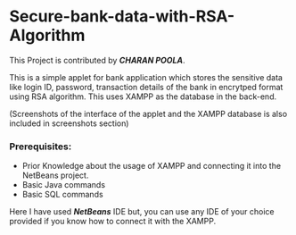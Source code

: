 # Secure-bank-data-with-RSA-Algorithm

This Project is contributed by ***CHARAN POOLA***.

This is a simple applet for bank application which stores the sensitive data like login ID, password, transaction details of the bank in encrytped format using RSA algorithm. This uses XAMPP as the database in the back-end. 

(Screenshots of the interface of the applet and the XAMPP database is also included in screenshots section)

### Prerequisites:

- Prior Knowledge about the usage of XAMPP and connecting it into the NetBeans project.
- Basic Java commands
- Basic SQL commands

Here I have used ***NetBeans*** IDE but, you can use any IDE of your choice provided if you know how to connect it with the XAMPP.
